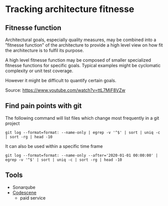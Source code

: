 # Tracking architecture fitnesse


## Fitnesse function

Architectural goals, especially quality measures, may be combined into a "fitnesse function" of the architecture to provide a high level view on how fit the architecture is to fulfil its purpose.

A high level fitnesse function may be composed of smaller specialized fitnesse functions for specific goals. Typical examples might be cyclomatic complexity or unit test coverage.

However it might be difficult to quantify certain goals.

Source: https://www.youtube.com/watch?v=ttL7MiF8VZw 

## Find pain points with git

The following command will list files which change most frequently in a git project

```
git log --format=format: --name-only | egrep -v '^$' | sort | uniq -c | sort -rg | head -10
```
It can also be used within a specific time frame
```
git log --format=format: --name-only --after='2020-01-01 00:00:00' | egrep -v '^$' | sort | uniq -c | sort -rg | head -10
```


## Tools

- Sonarqube
- [Codescene](https://codescene.com/)
    - paid service 
